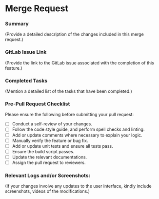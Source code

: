 # Merge Request

### Summary

(Provide a detailed description of the changes included in this merge request.)

### GitLab Issue Link

(Provide the link to the GitLab issue associated with the completion of this feature.)

### Completed Tasks

(Mention a detailed list of the tasks that have been completed.)

### Pre-Pull Request Checklist

Please ensure the following before submitting your pull request:

- [ ] Conduct a self-review of your changes.
- [ ] Follow the code style guide, and perform spell checks and linting.
- [ ] Add or update comments where necessary to explain your logic.
- [ ] Manually verify the feature or bug fix.
- [ ] Add or update unit tests and ensure all tests pass.
- [ ] Ensure the build script passes.
- [ ] Update the relevant documentations.
- [ ] Assign the pull request to reviewers.

### Relevant Logs and/or Screenshots:

(If your changes involve any updates to the user interface, kindly include screenshots, videos of the modifications.)
